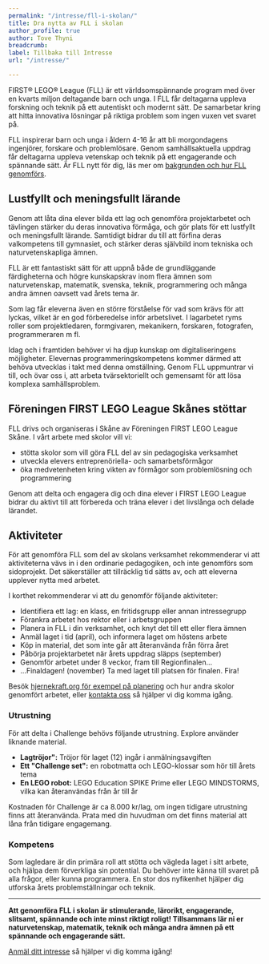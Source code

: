```yaml
---
permalink: "/intresse/fll-i-skolan/"
title: Dra nytta av FLL i skolan
author_profile: true
author: Tove Thyni
breadcrumb:
label: Tillbaka till Intresse
url: "/intresse/"

---
```


FIRST&reg; LEGO&reg; League (FLL) är ett världsomspännande program med över en kvarts miljon deltagande barn och unga. I FLL får deltagarna uppleva forskning och teknik på ett autentiskt och modernt sätt. De samarbetar kring att hitta innovativa lösningar på riktiga problem som ingen vuxen vet svaret på.

FLL inspirerar barn och unga i åldern 4-16 år att bli morgondagens ingenjörer, forskare och problemlösare. Genom samhällsaktuella uppdrag får deltagarna uppleva vetenskap och teknik på ett engagerande och spännande sätt. Är FLL nytt för dig, läs mer om [bakgrunden och hur FLL genomförs](/intresse/).

## Lustfyllt och meningsfullt lärande

Genom att låta dina elever bilda ett lag och genomföra projektarbetet och tävlingen stärker du deras innovativa förmåga, och gör plats för ett lustfyllt och meningsfullt lärande. Samtidigt bidrar du till att förfina deras valkompetens till gymnasiet, och stärker deras självbild inom tekniska och naturvetenskapliga ämnen.

FLL är ett fantastiskt sätt för att uppnå både de grundläggande färdigheterna och högre kunskapskrav inom flera ämnen som naturvetenskap, matematik, svenska, teknik, programmering och många andra ämnen oavsett vad årets tema är.

Som lag får eleverna även en större förståelse för vad som krävs för att lyckas, vilket är en god förberedelse inför arbetslivet. I lagarbetet ryms roller som projektledaren, formgivaren, mekanikern, forskaren, fotografen, programmeraren m fl.

Idag och i framtiden behöver vi ha djup kunskap om digitaliseringens möjligheter. Elevernas programmeringskompetens kommer därmed att behöva utvecklas i takt med denna omställning. Genom FLL uppmuntrar vi till, och övar oss i, att arbeta tvärsektoriellt och gemensamt för att lösa komplexa samhällsproblem.

## Föreningen FIRST LEGO League Skånes stöttar

FLL drivs och organiseras i Skåne av Föreningen FIRST LEGO League Skåne. I vårt arbete med skolor vill vi:

* stötta skolor som vill göra FLL del av sin pedagogiska verksamhet
* utveckla elevers entreprenöriella- och samarbetsförmågor
* öka medvetenheten kring vikten av förmågor som problemlösning och programmering

Genom att delta och engagera dig och dina elever i FIRST LEGO League bidrar du aktivt till att förbereda och träna elever i det livslånga och delade lärandet.

## Aktiviteter

För att genomföra FLL som del av skolans verksamhet rekommenderar vi att aktiviteterna vävs in i den ordinarie pedagogiken, och inte genomförs som sidoprojekt. Det säkerställer att tillräcklig tid sätts av, och att eleverna upplever nytta med arbetet.

I korthet rekommenderar vi att du genomför följande aktiviteter:

* Identifiera ett lag: en klass, en fritidsgrupp eller annan intressegrupp
* Förankra arbetet hos rektor eller i arbetsgruppen
* Planera in FLL i din verksamhet, och knyt det till ett eller flera ämnen
* Anmäl laget i tid (april), och informera laget om höstens arbete
* Köp in material, det som inte går att återanvända från förra året
* Påbörja projektarbetet när årets uppdrag släpps (september)
* Genomför arbetet under 8 veckor, fram till Regionfinalen...
* ...Finaldagen! (november) Ta med laget till platsen för finalen. Fira!

Besök [hjernekraft.org för exempel på planering](https://hjernekraft.org/challenge/for-veiledere/ressurser/organisering) och hur andra skolor genomfört arbetet, eller [kontakta oss](/kontakt/) så hjälper vi dig komma igång.

### Utrustning

För att delta i Challenge behövs följande utrustning. Explore använder liknande material.

* **Lagtröjor":** Tröjor för laget (12) ingår i anmälningsavgiften
* **Ett "Challenge set":** en robotmatta och LEGO-klossar som hör till årets tema
* **En LEGO robot:** LEGO Education SPIKE Prime eller LEGO MINDSTORMS, vilka kan återanvändas från år till år

Kostnaden för Challenge är ca 8.000 kr/lag, om ingen tidigare utrustning finns att återanvända. Prata med din huvudman om det finns material att låna från tidigare engagemang.

### Kompetens

Som lagledare är din primära roll att stötta och vägleda laget i sitt arbete, och hjälpa dem förverkliga sin potential. Du behöver inte känna till svaret på alla frågor, eller kunna programmera. En stor dos nyfikenhet hjälper dig utforska årets problemställningar och teknik.

---

**Att genomföra FLL i skolan är stimulerande, lärorikt, engagerande, slitsamt, spännande och inte minst riktigt roligt! Tillsammans lär ni er naturvetenskap, matematik, teknik och många andra ämnen på ett spännande och engagerande sätt.**

[Anmäl ditt intresse](/intresse/anmal/) så hjälper vi dig komma igång!
